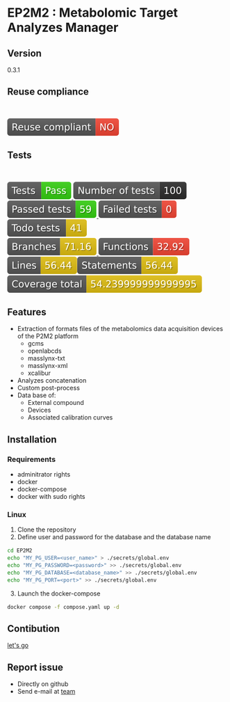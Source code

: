 <!--
© 2024 INRAE
SPDX-FileContributor: Marcellino Palerme <marcellino.palerme@inrae.fr>

SPDX-License-Identifier: MIT
-->

# EP2M2 : Metabolomic Target Analyzes Manager

## Version

0.3.1

## Reuse compliance

<!--REUSE--></br>
[![Reuse compliant](./badges/reuse_compliant.svg)](https://github.com/p2m2/EP2M2/actions/runs/12196280950)<!--REUSE-END-->  

## Tests

<!--GAMFC--></br>
[![result](./badges/tests-result.svg) ![total](./badges/tests-total.svg) ![passed](./badges/tests-passed.svg) ![failed](./badges/tests-failed.svg) ![todo](./badges/tests-todo.svg)](https://github.com/p2m2/EP2M2/actions/runs/12184248000) </br>[![Branches](./badges/coverage-branches.svg) ![Functions](./badges/coverage-functions.svg) ![Lines](./badges/coverage-lines.svg)![Statements](./badges/coverage-statements.svg) ![Coverage total](./badges/coverage-total.svg)](https://github.com/p2m2/EP2M2/actions/runs/12184248000)<!--GAMFC-END-->

## Features

- Extraction of formats files of the metabolomics data acquisition devices of the P2M2 platform
  - gcms
  - openlabcds
  - masslynx-txt
  - masslynx-xml
  - xcalibur
- Analyzes concatenation
- Custom post-process
- Data base of:
  - External compound
  - Devices
  - Associated calibration curves

## Installation

### Requirements  

- adminitrator rights
- docker
- docker-compose
- docker with sudo rights

### Linux

1. Clone the repository
2. Define user and password for the database and the database name

  ```bash
  cd EP2M2
  echo "MY_PG_USER=<user_name>" > ./secrets/global.env
  echo "MY_PG_PASSWORD=<password>" >> ./secrets/global.env
  echo "MY_PG_DATABASE=<database_name>" >> ./secrets/global.env
  echo "MY_PG_PORT=<port>" >> ./secrets/global.env
  ```

3. Launch the docker-compose

  ```bash
  docker compose -f compose.yaml up -d
  ```

## Contibution

[let's go](./doc/contribution.md)

## Report issue

- Directly on github
- Send e-mail at [team](mailto:p2m2-it@inrae.fr)
